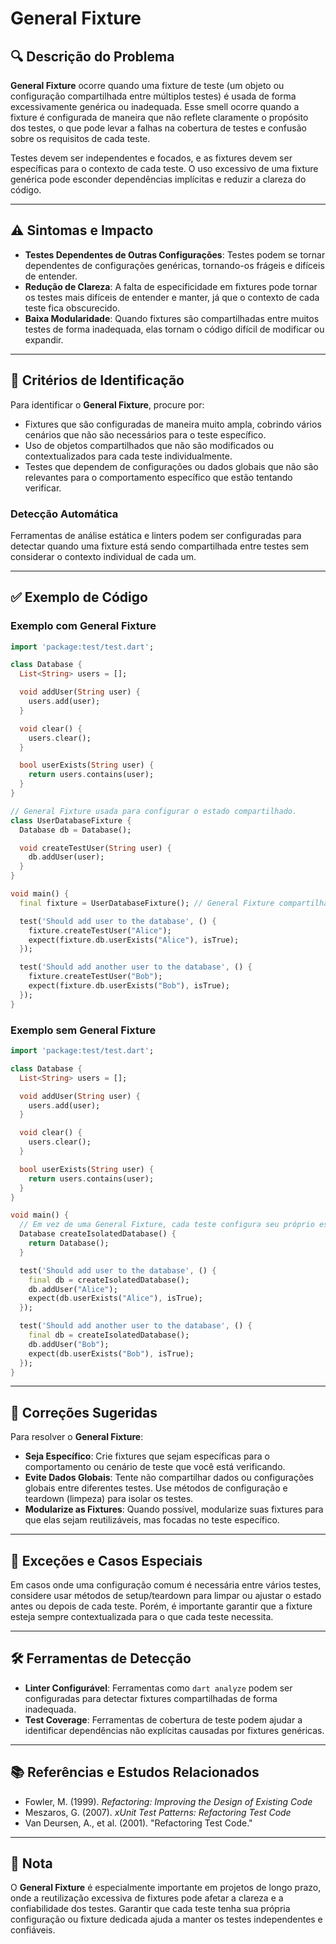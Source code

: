 # General Fixture

## 🔍 Descrição do Problema
**General Fixture** ocorre quando uma fixture de teste (um objeto ou configuração compartilhada entre múltiplos testes) é usada de forma excessivamente genérica ou inadequada. Esse smell ocorre quando a fixture é configurada de maneira que não reflete claramente o propósito dos testes, o que pode levar a falhas na cobertura de testes e confusão sobre os requisitos de cada teste.

Testes devem ser independentes e focados, e as fixtures devem ser específicas para o contexto de cada teste. O uso excessivo de uma fixture genérica pode esconder dependências implícitas e reduzir a clareza do código.

---

## ⚠️ Sintomas e Impacto
- **Testes Dependentes de Outras Configurações**: Testes podem se tornar dependentes de configurações genéricas, tornando-os frágeis e difíceis de entender.
- **Redução de Clareza**: A falta de especificidade em fixtures pode tornar os testes mais difíceis de entender e manter, já que o contexto de cada teste fica obscurecido.
- **Baixa Modularidade**: Quando fixtures são compartilhadas entre muitos testes de forma inadequada, elas tornam o código difícil de modificar ou expandir.

---

## 🔑 Critérios de Identificação
Para identificar o **General Fixture**, procure por:
- Fixtures que são configuradas de maneira muito ampla, cobrindo vários cenários que não são necessários para o teste específico.
- Uso de objetos compartilhados que não são modificados ou contextualizados para cada teste individualmente.
- Testes que dependem de configurações ou dados globais que não são relevantes para o comportamento específico que estão tentando verificar.

### Detecção Automática
Ferramentas de análise estática e linters podem ser configuradas para detectar quando uma fixture está sendo compartilhada entre testes sem considerar o contexto individual de cada um.

---

## ✅ Exemplo de Código

### Exemplo com General Fixture

```dart
import 'package:test/test.dart';

class Database {
  List<String> users = [];

  void addUser(String user) {
    users.add(user);
  }

  void clear() {
    users.clear();
  }

  bool userExists(String user) {
    return users.contains(user);
  }
}

// General Fixture usada para configurar o estado compartilhado.
class UserDatabaseFixture {
  Database db = Database();

  void createTestUser(String user) {
    db.addUser(user);
  }
}

void main() {
  final fixture = UserDatabaseFixture(); // General Fixture compartilhada por todos os testes.

  test('Should add user to the database', () {
    fixture.createTestUser("Alice");
    expect(fixture.db.userExists("Alice"), isTrue);
  });

  test('Should add another user to the database', () {
    fixture.createTestUser("Bob");
    expect(fixture.db.userExists("Bob"), isTrue);
  });
}

```

### Exemplo sem General Fixture

```dart
import 'package:test/test.dart';

class Database {
  List<String> users = [];

  void addUser(String user) {
    users.add(user);
  }

  void clear() {
    users.clear();
  }

  bool userExists(String user) {
    return users.contains(user);
  }
}

void main() {
  // Em vez de uma General Fixture, cada teste configura seu próprio estado.
  Database createIsolatedDatabase() {
    return Database();
  }

  test('Should add user to the database', () {
    final db = createIsolatedDatabase();
    db.addUser("Alice");
    expect(db.userExists("Alice"), isTrue);
  });

  test('Should add another user to the database', () {
    final db = createIsolatedDatabase();
    db.addUser("Bob");
    expect(db.userExists("Bob"), isTrue);
  });
}

```

---

## 🚀 Correções Sugeridas
Para resolver o **General Fixture**:

- **Seja Específico**: Crie fixtures que sejam específicas para o comportamento ou cenário de teste que você está verificando.
- **Evite Dados Globais**: Tente não compartilhar dados ou configurações globais entre diferentes testes. Use métodos de configuração e teardown (limpeza) para isolar os testes.
- **Modularize as Fixtures**: Quando possível, modularize suas fixtures para que elas sejam reutilizáveis, mas focadas no teste específico.

---

## 🌟 Exceções e Casos Especiais
Em casos onde uma configuração comum é necessária entre vários testes, considere usar métodos de setup/teardown para limpar ou ajustar o estado antes ou depois de cada teste. Porém, é importante garantir que a fixture esteja sempre contextualizada para o que cada teste necessita.

---

## 🛠 Ferramentas de Detecção
- **Linter Configurável**: Ferramentas como `dart analyze` podem ser configuradas para detectar fixtures compartilhadas de forma inadequada.
- **Test Coverage**: Ferramentas de cobertura de teste podem ajudar a identificar dependências não explícitas causadas por fixtures genéricas.

---

## 📚 Referências e Estudos Relacionados
- Fowler, M. (1999). *Refactoring: Improving the Design of Existing Code*
- Meszaros, G. (2007). *xUnit Test Patterns: Refactoring Test Code*
- Van Deursen, A., et al. (2001). "Refactoring Test Code."

---

## 📝 Nota
O **General Fixture** é especialmente importante em projetos de longo prazo, onde a reutilização excessiva de fixtures pode afetar a clareza e a confiabilidade dos testes. Garantir que cada teste tenha sua própria configuração ou fixture dedicada ajuda a manter os testes independentes e confiáveis.
